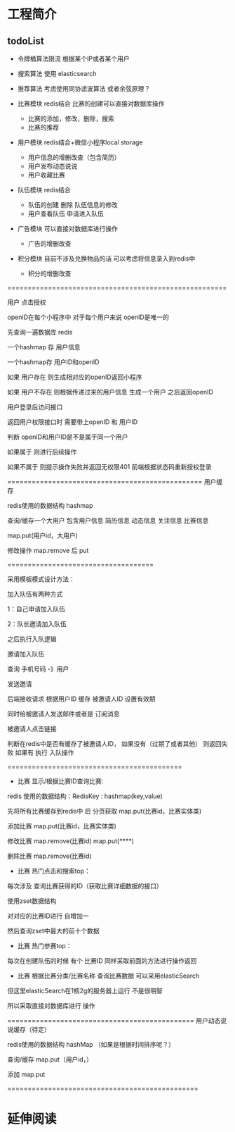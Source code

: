 # 工程简介

## todoList

- 令牌桶算法限流 根据某个IP或者某个用户
- 搜索算法 使用 elasticsearch
- 推荐算法 考虑使用同协滤波算法 或者余弦原理？ 


- 比赛模块 redis结合 比赛的创建可以直接对数据库操作
  * 比赛的添加，修改，删除，搜索
  * 比赛的推荐
    
- 用户模块 redis结合+微信小程序local storage
  * 用户信息的增删改查（包含简历）
  * 用户发布动态说说
  * 用户收藏比赛  
  
- 队伍模块  redis结合
  * 队伍的创建 删除 队伍信息的修改
  * 用户查看队伍 申请进入队伍
  

    

- 广告模块 可以直接对数据库进行操作
  * 广告的增删改查
    
- 积分模块  目前不涉及兑换物品的话 可以考虑将信息录入到redis中  
  * 积分的增删改查

======================================================


用户 点击授权

openID在每个小程序中 对于每个用户来说 openID是唯一的

先查询一遍数据库 redis 

一个hashmap 存 用户信息 

一个hashmap存 用户ID和openID


如果 用户存在 则生成相对应的openID返回小程序

如果 用户不存在 则根据传递过来的用户信息 生成一个用户 之后返回openID

用户登录后访问接口

返回用户权限接口时 需要带上openID 和 用户ID

判断 openID和用户ID是不是属于同一个用户

如果属于 则进行后续操作

如果不属于 则提示操作失败并返回无权限401 前端根据状态码重新授权登录

================================================
用户缓存

redis使用的数据结构 hashmap


查询/缓存一个大用户 包含用户信息 简历信息 动态信息 关注信息 比赛信息 

map.put(用户id，大用户)

修改操作
map.remove 后 put

====================================

采用模板模式设计方法：

加入队伍有两种方式

1：自己申请加入队伍

2：队长邀请加入队伍                                      

之后执行入队逻辑


邀请加入队伍

查询 手机号码 -》用户

发送邀请 

后端接收请求 根据用户ID 缓存 被邀请人ID 设置有效期

同时给被邀请人发送邮件或者是 订阅消息 

被邀请人点击链接

判断在redis中是否有缓存了被邀请人ID，
如果没有（过期了或者其他） 则返回失败
如果有 执行 入队操作

===========================================


* 比赛 显示/根据比赛ID查询比赛:

redis 使用的数据结构：RedisKey : hashmap(key,value)

先将所有比赛缓存到redis中 后 分页获取
map.put(比赛id，比赛实体类)

添加比赛
map.put(比赛id，比赛实体类)

修改比赛
map.remove(比赛id)
map.put(****)

删除比赛
map.remove(比赛id)

* 比赛 热门点击和搜索top：

每次涉及 查询比赛获得的ID（获取比赛详细数据的接口）

使用zset数据结构

对对应的比赛ID进行 自增加一

然后查询zset中最大的前十个数据

* 比赛 热门参赛top：

 每次在创建队伍的时候 有个 比赛ID 同样采取前面的方法进行操作返回

* 比赛 根据比赛分类/比赛名称 查询比赛数据 可以采用elasticSearch

但这里elasticSearch在1核2g的服务器上运行 不是很明智

所以采取直接对数据库进行 操作

==============================================
用户动态说说缓存（待定）

redis使用的数据结构 hashMap （如果是根据时间排序呢？）

查询/缓存
map.put（用户id，）

添加
map.put

===============================================










# 延伸阅读

